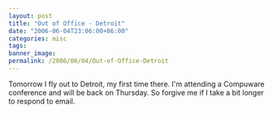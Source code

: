 ```yaml
---
layout: post
title: "Out of Office - Detroit"
date: "2006-06-04T23:06:00+06:00"
categories: misc 
tags: 
banner_image: 
permalink: /2006/06/04/Out-of-Office-Detroit
---
```


Tomorrow I fly out to Detroit, my first time there. I'm attending a Compuware conference and will be back on Thursday. So forgive me if I take a bit longer to respond to email.